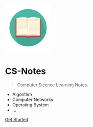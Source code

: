 <img width="150px" src="_media/LogoMakr_1J56bI.png">

# CS-Notes

> Computer Sicence Learning Notes.

- Algorithm
- Computer Networks
- Operating System
- ...

[Get Started](README.md)


